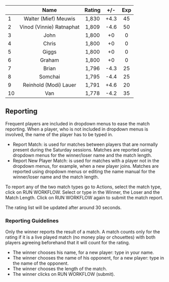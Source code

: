 | |Name|Rating|+/-|Exp|
|-|:--:|:----:|:-:|:-:|
|1|Walter (Mief) Meuwis|1,830|+4.3|45|
|2|Vinod (Vinnie) Ratnaphat|1,809|-4.6|50|
|3|John|1,800|+0|0|
|4|Chris|1,800|+0|0|
|5|Giggs|1,800|+0|0|
|6|Graham|1,800|+0|0|
|7|Brian|1,796|-4.3|25|
|8|Somchai|1,795|-4.4|25|
|9|Reinhold (Modi) Lauer|1,791|+4.6|20|
|10|Van|1,778|-4.2|35|

 

## Reporting

Frequent players are included in dropdown menus to ease the match reporting.
When a player, who is not included in dropdown menus is involved, the name of the player has to be typed in.

- Report Match:  is used for matches between players that are normally present during the Saturday sessions.
Matches are reported using dropdown menus for the winner/loser name and the match length.
- Report New Player Match:  is used for matches with a player not in the dropdown menus, for example, when a new player joins.
Matches are reported using dropdown menus or editing the name manual for the winner/loser name and the match length.

To report any of the two match types go to Actions, select the match type, click on RUN WORKFLOW.
Select or type in the Winner, the Loser and the Match Length.
Click on RUN WORKFLOW again to submit the match report.

The rating list will be updated after around 30 seconds.

### Reporting Guidelines

Only the winner reports the result of a match.
A match counts only for the rating if it is a live played match (no money play or chouettes)
with both players agreeing beforehand that it will count for the rating.

- The winner chooses his name, for a new player: type in your name.
- The winner chooses the name of his opponent, for a new player: type in the name of the opponent.
- The winner chooses the length of the match.
- The winner clicks on RUN WORKFLOW (submit).
